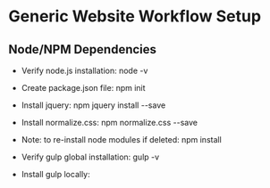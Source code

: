 # Generic Website Workflow Setup

## Node/NPM Dependencies
* Verify node.js installation: node -v
* Create package.json file: npm init
* Install jquery: npm jquery install --save
* Install normalize.css: npm normalize.css --save
* Note: to re-install node modules if deleted: npm install


* Verify gulp global installation: gulp -v
* Install gulp locally: